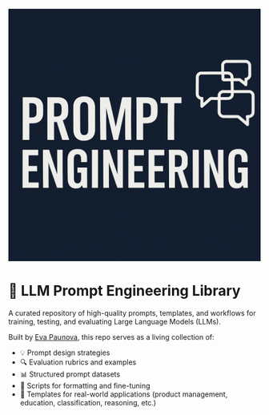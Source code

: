 <p align="center">
  <img src="./prompt-engineering-banner.png" alt="Prompt Engineering Banner" width="700"/>
</p>


# 🧠 LLM Prompt Engineering Library

A curated repository of high-quality prompts, templates, and workflows for training, testing, and evaluating Large Language Models (LLMs).

Built by [Eva Paunova](https://github.com/your-profile), this repo serves as a living collection of:
- 💡 Prompt design strategies
- 🔍 Evaluation rubrics and examples
- 📊 Structured prompt datasets
- 🔧 Scripts for formatting and fine-tuning
- 📘 Templates for real-world applications (product management, education, classification, reasoning, etc.)
